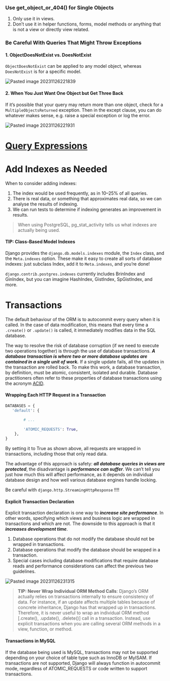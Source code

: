 
### Use get_object_or_404() for Single Objects

1. Only use it in views.  
2. Don’t use it in helper functions, forms, model methods or anything that is not a view or directly view related.

### Be Careful With Queries That Might Throw Exceptions

#### 1. ObjectDoesNotExist vs. DoesNotExist

`ObjectDoesNotExist` can be applied to any model object, whereas `DoesNotExist` is for a specific model.

![Pasted image 20231126221839](Pasted%20image%2020231126221839.png)

#### 2. When You Just Want One Object but Get Three Back

If it’s possible that your query may return more than one object, check for a `MultipleObjectsReturned` exception. Then in the except clause, you can do whatever makes sense, e.g. raise a special exception or log the error.

![Pasted image 20231126221931](Pasted%20image%2020231126221931.png)

# [Query Expressions](Query%20Expressions.md)

# Add Indexes as Needed

When to consider adding indexes:
1. The index would be used frequently, as in 10–25% of all queries.
2. There is real data, or something that approximates real data, so we can analyse the results of indexing.
3. We can run tests to determine if indexing generates an improvement in results.

> When using PostgreSQL, pg_stat_activity tells us what indexes are actually being used.

#### TIP: Class-Based Model Indexes

Django provides the `django.db.models.indexes` module, the `Index` class, and the `Meta.indexes` option. These make it easy to create all sorts of database indexes: just subclass Index, add it to `Meta.indexes`, and you’re done! 

`django.contrib.postgres.indexes` currently includes BrinIndex and GinIndex, but you can imagine HashIndex, GistIndex, SpGistIndex, and more.

# Transactions

The default behaviour of the ORM is to autocommit every query when it is called. In the case of data modification, this means that every time a `.create()` or `.update()` is called, it immediately modifies data in the SQL database.

The way to resolve the risk of database corruption (if we need to execute two operations together) is through the use of database transactions. ***A database transaction is where two or more database updates are contained in a single unit of work.*** If a single update fails, all the updates in the transaction are rolled back. To make this work, a database transaction, by definition, must be atomic, consistent, isolated and durable. Database practitioners often refer to these properties of database transactions using the acronym [ACID](ACID).

#### Wrapping Each HTTP Request in a Transaction

```Python
DATABASES = {
   'default': {

		# ...
		
		'ATOMIC_REQUESTS': True, 
	},
}
```

By setting it to True as shown above, all requests are wrapped in transactions, including those that only read data.

The advantage of this approach is safety: ***all database queries in views are protected***, the disadvantage is ***performance can suffer***. We can’t tell you just how much this will affect performance, as it depends on individual database design and how well various database engines handle locking.

Be careful with `django.http.StreamingHttpResponse` !!!! 

#### Explicit Transaction Declaration

Explicit transaction declaration is one way to ***increase site performance***. In other words, specifying which views and business logic are wrapped in transactions and which are not. The downside to this approach is that it ***increases development time***.

1. Database operations that do not modify the database should not be wrapped in transactions.
2. Database operations that modify the database should be wrapped in a transaction.
3. Special cases including database modifications that require database reads and performance considerations can affect the previous two guidelines.

![Pasted image 20231126231315](Pasted%20image%2020231126231315.png)

> **TIP: Never Wrap Individual ORM Method Calls**: Django’s ORM actually relies on transactions internally to ensure consistency of data. For instance, if an update affects multiple tables because of concrete inheritance, Django has that wrapped up in transactions. Therefore, it is never useful to wrap an individual ORM method [.create(), .update(), .delete()] call in a transaction. Instead, use explicit transactions when you are calling several ORM methods in a view, function, or method.

#### Transactions in MySQL

If the database being used is MySQL, transactions may not be supported depending on your choice of table type such as InnoDB or MyISAM. If transactions are not supported, Django will always function in autocommit mode, regardless of ATOMIC_REQUESTS or code written to support transactions.

